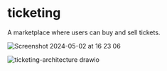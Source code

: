 # ticketing
A marketplace where users can buy and sell tickets.


![Screenshot 2024-05-02 at 16 23 06](https://github.com/nic-thompson/ticketing/assets/1699149/b55ecd29-908c-4d64-83aa-8062f4693f33)


![ticketing-architecture drawio](https://github.com/nic-thompson/ticketing/assets/1699149/864a7b10-9651-4ed7-889f-eb5e50e31082)
